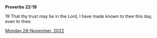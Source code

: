 **Proverbs 22:19**

19 That thy trust may be in the Lord, I have made known to thee this day, even to thee.

[Monday 28-November, 2022](https://t.me/s/daily_scripture)
